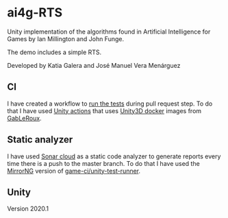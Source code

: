 # ai4g-RTS
Unity implementation of the algorithms found in Artificial Intelligence for Games by Ian Millington and John Funge.

The demo includes a simple RTS.

Developed by Katia Galera and José Manuel Vera Menárguez

## CI
I have created a workflow to [run the tests](https://github.com/kahsez/ai4g-RTS/blob/master/.github/workflows/run_tests.yml) during pull request step. To do that I have used [Unity actions](https://github.com/game-ci/unity-actions) that uses [Unity3D docker](https://gitlab.com/gableroux/unity3d) images from [GabLeRoux](https://github.com/GabLeRoux).

## Static analyzer
I have used [Sonar cloud](https://sonarcloud.io/dashboard?id=kahsez_ai4g-RTS) as a static code analyzer to generate reports every time there is a push to the master branch. To do that I have used the [MirrorNG](https://github.com/MirrorNG/unity-runner) version of [game-ci/unity-test-runner](https://github.com/game-ci/unity-test-runner).

## Unity
Version 2020.1
